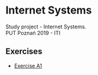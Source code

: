 # Internet Systems
Study project - Internet Systems.  
PUT Poznań 2019 - ITI

## Exercises
* [Exercise A1](/exercises/http_basic.pdf)

